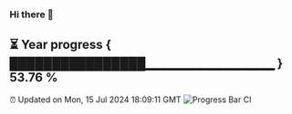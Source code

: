### Hi there 👋
⏳ Year progress { ████████████████▁▁▁▁▁▁▁▁▁▁▁▁▁▁ } 53.76 %
---
⏰ Updated on Mon, 15 Jul 2024 18:09:11 GMT
![Progress Bar CI](https://github.com/Moyi321/Moyi321/workflows/Progress%20Bar%20CI/badge.svg)
